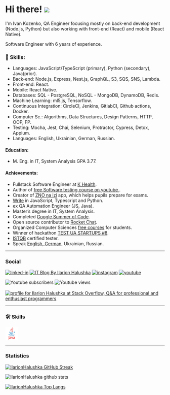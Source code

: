 # Hi there! <img src="https://media.giphy.com/media/hvRJCLFzcasrR4ia7z/giphy.gif" width="29px">

I'm Ivan Kozenko, QA Engineer focusing mostly on back-end development 
(Node.js, Python)
but also working with front-end (React) and mobile (React Native).

Software Engineer with 6 years of experience.

### 🚀 Skills:
* Languages: JavaScript/TypeScript (primary), Python (secondary), Java(prior).
* Back-end: Node.js, Express, Nest.js, GraphQL, S3, SQS, SNS, Lambda.
* Front-end: React.
* Mobile: React Native.
* Databases: SQL - PostgreSQL, NoSQL - MongoDB, DynamoDB, Redis.
* Machine Learning: ml5.js, Tensorflow.
* Continuous Integration: CircleCI, Jenkins, GitlabCI, Github actions, Docker.
* Computer Sc.: Algorithms, Data Structures, Design Patterns, HTTP, OOP, FP.
* Testing: Mocha, Jest, Chai, Selenium, Protractor, Cypress, Detox, Appium.
* Languages: English, Ukrainian, German, Russian.

#### Education:
* M. Eng. in IT, System Analysis GPA 3.77.

#### Achievements:
<ul>
 <li>Fullstack Software Engineer at <a target="_blank" href="https://khealth.com/">K Health</a>.</li>
 <li>Author of <a target="_blank" href="https://www.youtube.com/playlist?list=PLoZfdp36DZcqq6PoJJVHlS_c_1G89bkh7">free Software testing course on youtube <i class="fa fa-1x fa-youtube"></i></a>.</li>
 <li>Creator of <a target="_blank" href="https://apps.apple.com/by/app/%D0%B7%D0%BD%D0%BE-%D0%BD%D0%B0-%D1%96%D0%B7%D1%96/id1578565229">ZNO na izi</a> app, which helps pupils prepare for exams.</li>
 <li><a target="_blank" href="https://github.com/IlarionHalushka">Write</a> in JavaScript, Typescript and Python.</li>
 <li>ex QA Automation Engineer (JS, Java).</li>
 <li>Master’s degree in IT, System Analysis.</li>
 <li>Completed <a target="_blank" href="https://ilarionhalushka.github.io/Cracking-Google-Summer-of-Code-GSoC/">Google Summer of Code</a>.</li>
 <li>Open source contributor to <a target="_blank" href="https://github.com/RocketChat/Rocket.Chat.ReactNative">Rocket Chat</a>.</li>
 <li>Organized Computer Sciences <a target="_blank" href="https://ilarionhalushka.github.io/Results-Of-My-IT-Courses/">free courses</a> for students.</li>
 <li>Winner of hackathon <a target="_blank" href="https://www.testuastartups.com/post/testuastartups8">TEST UA STARTUPS #8</a>.</li>
 <li><a target="_blank" href="https://gist.github.com/IlarionHalushka/aebab1c82369b89c1d6afb12be568679">ISTQB</a> certified tester.</li>
 <li>Speak <a target="_blank" href="https://www.duolingo.com/profile/IlarionHalushka">English, German</a>, Ukrainian, Russian.</li>
</ul>

---

### Social

<div id="badges">

[![linked-in](https://img.shields.io/badge/LinkedIn-0077B5?style=for-the-badge&logo=LinkedIn&logoColor=white)](https://www.linkedin.com/in/ilarion-halushka-6a31a5173/)
[![IT Blog By Ilarion Halushka](https://img.shields.io/badge/IT_Blog_By_Ilarion_Halushka-0a062a?style=for-the-badge)](https://ilarionhalushka.github.io/)
[![instagram](https://img.shields.io/badge/Instagram-C13584?style=for-the-badge&logo=Instagram&logoColor=white)](https://www.instagram.com/h.i.l.a.r.i.o.n/)
[![youtube](https://img.shields.io/badge/Youtube-FF0000?style=for-the-badge&logo=Youtube&logoColor=white)](https://www.youtube.com/channel/UC-nnrcFlfveeW8iBRJe_XXQ)

</div>

<div id="badges">

  <img src="https://img.shields.io/youtube/channel/subscribers/UC-nnrcFlfveeW8iBRJe_XXQ?style=social" alt="Youtube subscribers"/>
  <img src="https://img.shields.io/youtube/channel/views/UC-nnrcFlfveeW8iBRJe_XXQ?style=social" alt="Youtube views"/>

</div>

<br/>

<a style="margin-top: 20px" target="_blank" href="https://stackoverflow.com/users/9110955/ilarion-halushka">
  <img src="https://stackoverflow.com/users/flair/9110955.png"
   width="208" height="58"
   alt="profile for Ilarion Halushka at Stack Overflow, Q&amp;A for professional and enthusiast programmers"
   title="profile for Ilarion Halushka at Stack Overflow, Q&amp;A for professional and enthusiast programmers"
  />
</a>


---

### :hammer_and_wrench: Skills

<div>

  <img src="https://github.com/devicons/devicon/blob/master/icons/java/java-original-wordmark.svg" title="Java" alt="Java" width="40" height="40"/>&nbsp;
 
[comment]: <> (  <img src="https://github.com/devicons/devicon/blob/master/icons/react/react-original-wordmark.svg" title="React" alt="React" width="40" height="40"/>&nbsp;)

[comment]: <> (  <img src="https://github.com/devicons/devicon/blob/master/icons/spring/spring-original-wordmark.svg" title="Spring" alt="Spring" width="40" height="40"/>&nbsp;)
 
[comment]: <> (  <img src="https://github.com/devicons/devicon/blob/master/icons/materialui/materialui-original.svg" title="Material UI" alt="Material UI" width="40" height="40"/>&nbsp;)
 
[comment]: <> (  <img src="https://github.com/devicons/devicon/blob/master/icons/flutter/flutter-original.svg" title="Flutter" alt="Flutter" width="40" height="40"/>&nbsp;)
  
[comment]: <> (<img src="https://github.com/devicons/devicon/blob/master/icons/redux/redux-original.svg" title="Redux" alt="Redux " width="40" height="40"/>&nbsp;)
  
[comment]: <> (<img src="https://github.com/devicons/devicon/blob/master/icons/css3/css3-plain-wordmark.svg"  title="CSS3" alt="CSS" width="40" height="40"/>&nbsp;)
 
[comment]: <> (  <img src="https://github.com/devicons/devicon/blob/master/icons/html5/html5-original.svg" title="HTML5" alt="HTML" width="40" height="40"/>&nbsp;)
 
[comment]: <> (  <img src="https://github.com/devicons/devicon/blob/master/icons/javascript/javascript-original.svg" title="JavaScript" alt="JavaScript" width="40" height="40"/>&nbsp;)
 
[comment]: <> (  <img src="https://github.com/devicons/devicon/blob/master/icons/firebase/firebase-plain-wordmark.svg" title="Firebase" alt="Firebase" width="40" height="40"/>&nbsp;)
  
[comment]: <> (<img src="https://github.com/devicons/devicon/blob/master/icons/gatsby/gatsby-original.svg" title="Gatsby"  alt="Gatsby" width="40" height="40"/>&nbsp;)
  
[comment]: <> (<img src="https://github.com/devicons/devicon/blob/master/icons/mysql/mysql-original-wordmark.svg" title="MySQL"  alt="MySQL" width="40" height="40"/>&nbsp;)
  
[comment]: <> (<img src="https://github.com/devicons/devicon/blob/master/icons/nodejs/nodejs-original-wordmark.svg" title="NodeJS" alt="NodeJS" width="40" height="40"/>&nbsp;)
 
[comment]: <> (<img src="https://github.com/devicons/devicon/blob/master/icons/amazonwebservices/amazonwebservices-plain-wordmark.svg" title="AWS" alt="AWS" width="40" height="40"/>&nbsp;)
  
[comment]: <> (<img src="https://github.com/devicons/devicon/blob/master/icons/git/git-original-wordmark.svg" title="Git" **alt="Git" width="40" height="40"/>)

</div>

---

### Statistics

[![IlarionHalushka GitHub Streak](https://github-readme-streak-stats.herokuapp.com?user=IlarionHalushka&theme=tokyonight)](https://git.io/streak-stats)

![IlarionHalushka github stats](https://github-readme-stats.vercel.app/api?hide=stars,contribs&include_all_commits=true&username=IlarionHalushka&show_icons=true&theme=tokyonight&count_private=true&bg_color=#070719,#0c69d7)

[![IlarionHalushka Top Langs](https://github-readme-stats.vercel.app/api/top-langs/?username=IlarionHalushka&theme=tokyonight&hide=CSS,HTML,SHELL,SCSS,JAVA)](https://github.com/anuraghazra/github-readme-stats)


